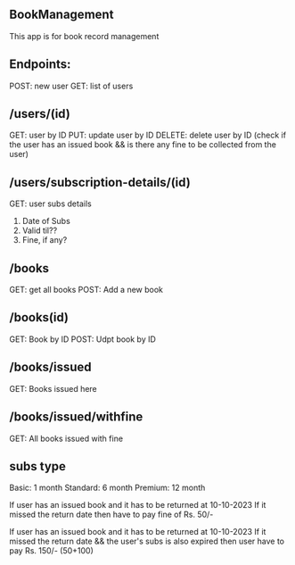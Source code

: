 
## BookManagement
This app is for book record management

## Endpoints:
POST: new user
GET: list of users

## /users/(id)
GET: user by ID
PUT: update user by ID
DELETE: delete user by ID (check if the user has an issued book && is there any fine to be collected from the user)

## /users/subscription-details/(id)
GET: user subs details
1. Date of Subs
2. Valid til??
3. Fine, if any?

## /books
GET: get all books
POST: Add a new book

## /books(id)
GET: Book by ID
POST: Udpt book by ID

## /books/issued
GET: Books issued here

## /books/issued/withfine
GET: All books issued with fine

## subs type
Basic: 1 month
Standard: 6 month
Premium: 12 month

If user has an issued book and it has to be returned at 10-10-2023
If it missed the return date then have to pay fine of Rs. 50/-


If user has an issued book and it has to be returned at 10-10-2023
If it missed the return date && the user's subs is also expired then user have to pay Rs. 150/- (50+100)

